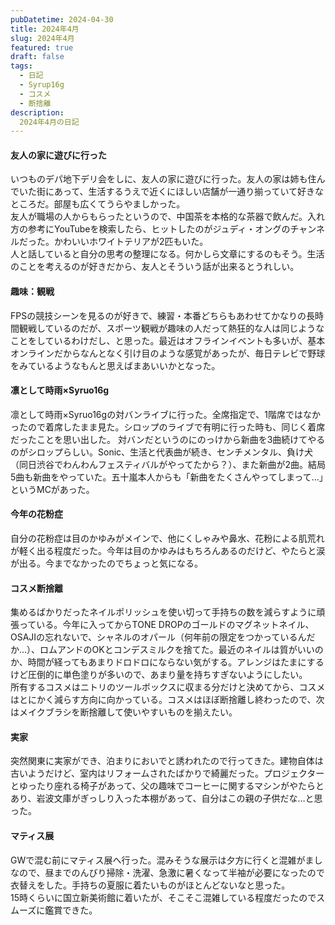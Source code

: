 ```yaml
---
pubDatetime: 2024-04-30
title: 2024年4月
slug: 2024年4月
featured: true
draft: false
tags:
  - 日記
  - Syrup16g
  - コスメ
  - 断捨離
description:
  2024年4月の日記
---
```


#### 友人の家に遊びに行った
いつものデパ地下デリ会をしに、友人の家に遊びに行った。友人の家は姉も住んでいた街にあって、生活するうえで近くにほしい店舗が一通り揃っていて好きなところだ。部屋も広くてうらやましかった。  
友人が職場の人からもらったというので、中国茶を本格的な茶器で飲んだ。入れ方の参考にYouTubeを検索したら、ヒットしたのがジュディ・オングのチャンネルだった。かわいいホワイトテリアが2匹もいた。  
人と話していると自分の思考の整理になる。何かしら文章にするのもそう。生活のことを考えるのが好きだから、友人とそういう話が出来るとうれしい。

#### 趣味：観戦
FPSの競技シーンを見るのが好きで、練習・本番どちらもあわせてかなりの長時間観戦しているのだが、スポーツ観戦が趣味の人だって熱狂的な人は同じようなことをしているわけだし、と思った。最近はオフラインイベントも多いが、基本オンラインだからなんとなく引け目のような感覚があったが、毎日テレビで野球をみているようなもんと思えばまあいいかとなった。

#### 凛として時雨×Syruo16g
凛として時雨×Syruo16gの対バンライブに行った。全席指定で、1階席ではなかったので着席したまま見た。シロップのライブで有明に行った時も、同じく着席だったことを思い出した。
対バンだというのにのっけから新曲を3曲続けてやるのがシロップらしい。Sonic、生活と代表曲が続き、センチメンタル、負け犬（同日渋谷でわんわんフェスティバルがやってたから？）、また新曲が2曲。結局5曲も新曲をやっていた。五十嵐本人からも「新曲をたくさんやってしまって…」というMCがあった。

 #### 今年の花粉症
自分の花粉症は目のかゆみがメインで、他にくしゃみや鼻水、花粉による肌荒れが軽く出る程度だった。今年は目のかゆみはもちろんあるのだけど、やたらと涙が出る。今までなかったのでちょっと気になる。

#### コスメ断捨離
集めるばかりだったネイルポリッシュを使い切って手持ちの数を減らすように頑張っている。今年に入ってからTONE DROPのゴールドのマグネットネイル、OSAJIの忘れないで、シャネルのオパール（何年前の限定をつかっているんだか…）、ロムアンドのOKとコンデスミルクを捨てた。最近のネイルは質がいいのか、時間が経ってもあまりドロドロにならない気がする。アレンジはたまにするけど圧倒的に単色塗りが多いので、あまり量を持ちすぎないようにしたい。  
所有するコスメはニトリのツールボックスに収まる分だけと決めてから、コスメはとにかく減らす方向に向かっている。コスメはほぼ断捨離し終わったので、次はメイクブラシを断捨離して使いやすいものを揃えたい。

#### 実家
突然関東に実家ができ、泊まりにおいでと誘われたので行ってきた。建物自体は古いようだけど、室内はリフォームされたばかりで綺麗だった。プロジェクターとゆったり座れる椅子があって、父の趣味でコーヒーに関するマシンがやたらとあり、岩波文庫がぎっしり入った本棚があって、自分はこの親の子供だな…と思った。

#### マティス展
GWで混む前にマティス展へ行った。混みそうな展示は夕方に行くと混雑がましなので、昼までのんびり掃除・洗濯、急激に暑くなって半袖が必要になったので衣替えをした。手持ちの夏服に着たいものがほとんどないなと思った。  
15時くらいに国立新美術館に着いたが、そこそこ混雑している程度だったのでスムーズに鑑賞できた。
